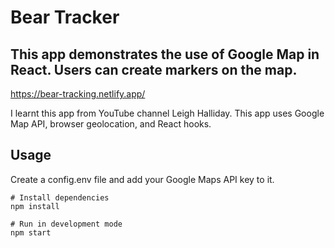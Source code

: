 # Bear Tracker

## This app demonstrates the use of Google Map in React. Users can create markers on the map.

https://bear-tracking.netlify.app/

I learnt this app from YouTube channel Leigh Halliday. This app uses Google Map API, browser geolocation, and React hooks.

## Usage

Create a config.env file and add your Google Maps API key to it.

```
# Install dependencies
npm install

# Run in development mode
npm start
```
